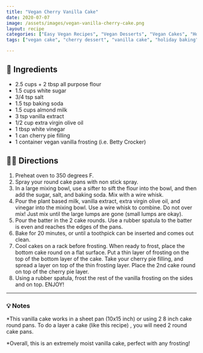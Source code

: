 ```yaml
---
title: "Vegan Cherry Vanilla Cake"
date: 2020-07-07
image: /assets/images/vegan-vanilla-cherry-cake.png
layout: recipe
categories: ["Easy Vegan Recipes", "Vegan Desserts", "Vegan Cakes", "Holiday Recipes"]
tags: ["vegan cake", "cherry dessert", "vanilla cake", "holiday baking", "easy vegan desserts", "plant-based cake", "dairy-free baking", "egg-free cake"]

---
```


## 🧾 Ingredients

- 2.5 cups + 2 tbsp all purpose flour
- 1.5 cups white sugar
- 3/4 tsp salt
- 1.5 tsp baking soda
- 1.5 cups almond milk
- 3 tsp vanilla extract
- 1/2 cup extra virgin olive oil
- 1 tbsp white vinegar
- 1 can cherry pie filling
- 1 container vegan vanilla frosting (i.e. Betty Crocker)


## 👩‍🍳 Directions

1. Preheat oven to 350 degrees F.
2. Spray your round cake pans with non stick spray.
3. In a large mixing bowl, use a sifter to sift the flour into the bowl, and then add the sugar, salt, and baking soda. Mix with a wire whisk.
4. Pour the plant based milk, vanilla extract, extra virgin olive oil, and vinegar into the mixing bowl. Use a wire whisk to combine. Do not over mix! Just mix until the large lumps are gone (small lumps are okay).
5. Pour the batter in the 2 cake rounds. Use a rubber spatula to the batter is even and reaches the edges of the pans.
6. Bake for 20 minutes, or until a toothpick can be inserted and comes out clean.
7. Cool cakes on a rack before frosting. When ready to frost, place the bottom cake round on a flat surface. Put a thin layer of frosting on the top of the bottom layer of the cake. Take your cherry pie filling, and spread a layer on top of the thin frosting layer. Place the 2nd cake round on top of the cherry pie layer.
8. Using a rubber spatula, frost the rest of the vanilla frosting on the sides and on top. ENJOY!



---

### 💡 Notes

*This vanilla cake works in a sheet pan (10x15 inch) or using 2 8 inch cake round pans. To do a layer a cake (like this recipe) , you will need 2 round cake pans.

*Overall, this is an extremely moist vanilla cake, perfect with any frosting!

